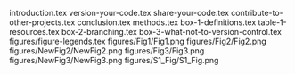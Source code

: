 introduction.tex
version-your-code.tex
share-your-code.tex
contribute-to-other-projects.tex
conclusion.tex
methods.tex
box-1-definitions.tex
table-1-resources.tex
box-2-branching.tex
box-3-what-not-to-version-control.tex
figures/figure-legends.tex
figures/Fig1/Fig1.png
figures/Fig2/Fig2.png
figures/NewFig2/NewFig2.png
figures/Fig3/Fig3.png
figures/NewFig3/NewFig3.png
figures/S1_Fig/S1_Fig.png

